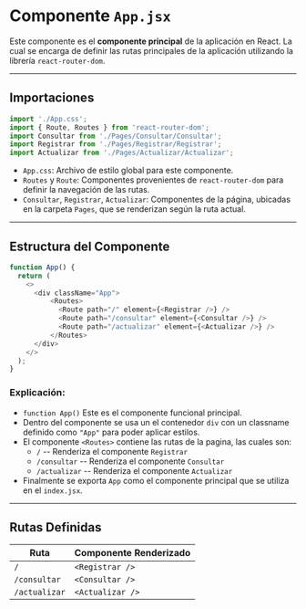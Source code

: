 
# Componente `App.jsx`

Este componente es el **componente principal** de la aplicación en React. La cual se encarga de definir las rutas principales de la aplicación utilizando la librería `react-router-dom`.

---

## Importaciones

```javascript
import './App.css';
import { Route, Routes } from 'react-router-dom';
import Consultar from './Pages/Consultar/Consultar';
import Registrar from './Pages/Registrar/Registrar';
import Actualizar from './Pages/Actualizar/Actualizar';
```

- `App.css`: Archivo de estilo global para este componente.
- `Routes` y `Route`: Componentes provenientes de `react-router-dom` para definir la navegación de las rutas.
- `Consultar`, `Registrar`, `Actualizar`: Componentes de la página, ubicadas en la carpeta `Pages`, que se renderizan según la ruta actual.

---

## Estructura del Componente

```javascript
function App() {
  return (
    <>
      <div className="App">
          <Routes>
            <Route path="/" element={<Registrar />} />
            <Route path="/consultar" element={<Consultar />} />
            <Route path="/actualizar" element={<Actualizar />} />
          </Routes>
      </div>
    </>
  );
}
```

### Explicación:

- `function App()` Este es el componente funcional principal.
- Dentro del componente se usa un el contenedor `div` con un classname definido como `"App"` para poder aplicar estilos.
- El componente `<Routes>` contiene las rutas de la pagina, las cuales son:
  - `/` -- Renderiza el componente `Registrar`
  - `/consultar` -- Renderiza el componente `Consultar`
  - `/actualizar` -- Renderiza el componente `Actualizar`
- Finalmente se exporta `App` como el componente principal que se utiliza en el `index.jsx`.

---

## Rutas Definidas

| Ruta            | Componente Renderizado |
|-----------------|------------------------|
| `/`             | `<Registrar />`        |
| `/consultar`    | `<Consultar />`        |
| `/actualizar`   | `<Actualizar />`       |

